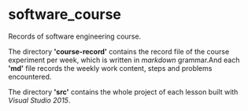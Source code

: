 # software_course

Records of software engineering course.<br>

The directory <b>'course-record'</b> contains the record file of the course experiment per week, which is written in *markdown* grammar.And each **'md'** file records the weekly work content, steps and problems encountered.

The directory <b>'src'</b> contains the whole project of each lesson built with *Visual Studio 2015*.
